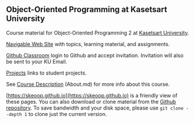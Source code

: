 ## Object-Oriented Programming at Kasetsart University

Course material for Object-Oriented Programming 2 at [Kasetsart University](http://www.ku.th).

[Navigable Web Site](http://skeoop.github.io/) with topics, learning material, and assignments.

[Github Classroom](https://classroom.github.com/classrooms/59547058-ske-programming-2) login to Github and accept invitation. Invitation will also be sent to your KU Email.

[Projects](https://docs.google.com/spreadsheets/d/11-joJYZuYxOrpMTxqrV3P-CTy2bUFd_qV4MTmMRj4Mc/) links to student projects.

See [Course Description](https://skeoop.github.io/About) (About.md) for more info about this course.

[https://skeoop.github.io](https://skeoop.github.io) is a friendly view of these pages. You can also download or clone material from the [Github repository](https://github.com/skeoop/skeoop.github.io/). To save bandwidth and your disk space, please use `git clone --depth 1` to clone just the current version.
